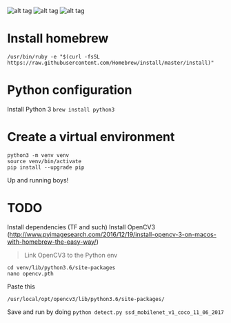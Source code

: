 ![alt tag](https://media3.giphy.com/media/IDIu4F2htizT2/giphy.gif)
![alt tag](https://media3.giphy.com/media/IDIu4F2htizT2/giphy.gif)
![alt tag](https://media3.giphy.com/media/IDIu4F2htizT2/giphy.gif)

Install homebrew
===

```/usr/bin/ruby -e "$(curl -fsSL https://raw.githubusercontent.com/Homebrew/install/master/install)"```

Python configuration
===

Install Python 3
```brew install python3```

Create a virtual environment
===

```
python3 -m venv venv
source venv/bin/activate
pip install --upgrade pip
```

Up and running boys!

TODO
===

Install dependencies (TF and such)
Install OpenCV3 (http://www.pyimagesearch.com/2016/12/19/install-opencv-3-on-macos-with-homebrew-the-easy-way/)

> Link OpenCV3 to the Python env
```
cd venv/lib/python3.6/site-packages
nano opencv.pth
```

Paste this
```
/usr/local/opt/opencv3/lib/python3.6/site-packages/
```

Save and run by doing
```python detect.py ssd_mobilenet_v1_coco_11_06_2017```


